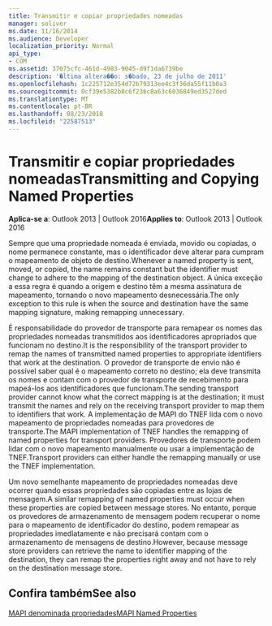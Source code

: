 ```yaml
---
title: Transmitir e copiar propriedades nomeadas
manager: soliver
ms.date: 11/16/2014
ms.audience: Developer
localization_priority: Normal
api_type:
- COM
ms.assetid: 37075cfc-461d-4983-9045-d9f1da6739be
description: '�ltima altera��o: s�bado, 23 de julho de 2011'
ms.openlocfilehash: 1c225712e354d72b79313ee4c3f36da55f11b0a3
ms.sourcegitcommit: 0cf39e5382b8c6f236c8a63c6036849ed3527ded
ms.translationtype: MT
ms.contentlocale: pt-BR
ms.lasthandoff: 08/23/2018
ms.locfileid: "22587513"
---
```

# <a name="transmitting-and-copying-named-properties"></a><span data-ttu-id="7319d-103">Transmitir e copiar propriedades nomeadas</span><span class="sxs-lookup"><span data-stu-id="7319d-103">Transmitting and Copying Named Properties</span></span>

  
  
<span data-ttu-id="7319d-104">**Aplica-se a**: Outlook 2013 | Outlook 2016</span><span class="sxs-lookup"><span data-stu-id="7319d-104">**Applies to**: Outlook 2013 | Outlook 2016</span></span> 
  
<span data-ttu-id="7319d-105">Sempre que uma propriedade nomeada é enviada, movido ou copiadas, o nome permanece constante, mas o identificador deve alterar para cumpram o mapeamento de objeto de destino.</span><span class="sxs-lookup"><span data-stu-id="7319d-105">Whenever a named property is sent, moved, or copied, the name remains constant but the identifier must change to adhere to the mapping of the destination object.</span></span> <span data-ttu-id="7319d-106">A única exceção a essa regra é quando a origem e destino têm a mesma assinatura de mapeamento, tornando o novo mapeamento desnecessária.</span><span class="sxs-lookup"><span data-stu-id="7319d-106">The only exception to this rule is when the source and destination have the same mapping signature, making remapping unnecessary.</span></span>
  
<span data-ttu-id="7319d-107">É responsabilidade do provedor de transporte para remapear os nomes das propriedades nomeadas transmitidos aos identificadores apropriados que funcionam no destino.</span><span class="sxs-lookup"><span data-stu-id="7319d-107">It is the responsibility of the transport provider to remap the names of transmitted named properties to appropriate identifiers that work at the destination.</span></span> <span data-ttu-id="7319d-108">O provedor de transporte de envio não é possível saber qual é o mapeamento correto no destino; ela deve transmita os nomes e contam com o provedor de transporte de recebimento para mapeá-los aos identificadores que funcionam.</span><span class="sxs-lookup"><span data-stu-id="7319d-108">The sending transport provider cannot know what the correct mapping is at the destination; it must transmit the names and rely on the receiving transport provider to map them to identifiers that work.</span></span> <span data-ttu-id="7319d-109">A implementação de MAPI do TNEF lida com o novo mapeamento de propriedades nomeadas para provedores de transporte.</span><span class="sxs-lookup"><span data-stu-id="7319d-109">The MAPI implementation of TNEF handles the remapping of named properties for transport providers.</span></span> <span data-ttu-id="7319d-110">Provedores de transporte podem lidar com o novo mapeamento manualmente ou usar a implementação de TNEF.</span><span class="sxs-lookup"><span data-stu-id="7319d-110">Transport providers can either handle the remapping manually or use the TNEF implementation.</span></span> 
  
<span data-ttu-id="7319d-111">Um novo semelhante mapeamento de propriedades nomeadas deve ocorrer quando essas propriedades são copiadas entre as lojas de mensagem.</span><span class="sxs-lookup"><span data-stu-id="7319d-111">A similar remapping of named properties must occur when these properties are copied between message stores.</span></span> <span data-ttu-id="7319d-112">No entanto, porque os provedores de armazenamento de mensagem podem recuperar o nome para o mapeamento de identificador do destino, podem remapear as propriedades imediatamente e não precisará contam com o armazenamento de mensagens de destino.</span><span class="sxs-lookup"><span data-stu-id="7319d-112">However, because message store providers can retrieve the name to identifier mapping of the destination, they can remap the properties right away and not have to rely on the destination message store.</span></span> 
  
## <a name="see-also"></a><span data-ttu-id="7319d-113">Confira também</span><span class="sxs-lookup"><span data-stu-id="7319d-113">See also</span></span>



[<span data-ttu-id="7319d-114">MAPI denominada propriedades</span><span class="sxs-lookup"><span data-stu-id="7319d-114">MAPI Named Properties</span></span>](mapi-named-properties.md)

